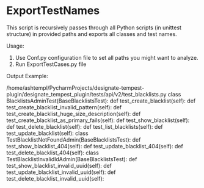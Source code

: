 # ExportTestNames
This script is recursively passes through all Python scripts (in unittest structure)
in provided paths and exports all classes and test names.

Usage:
1) Use Conf.py configuration file to set all paths you might want to analyze.
2) Run ExportTestCases.py file 

Output Example:

/home/ashtempl/PycharmProjects/designate-tempest-plugin/designate_tempest_plugin/tests/api/v2/test_blacklists.py
class BlacklistsAdminTest(BaseBlacklistsTest):
    def test_create_blacklist(self):
    def test_create_blacklist_invalid_pattern(self):
    def test_create_blacklist_huge_size_description(self):
    def test_create_blacklist_as_primary_fails(self):
    def test_show_blacklist(self):
    def test_delete_blacklist(self):
    def test_list_blacklists(self):
    def test_update_blacklist(self):
class TestBlacklistNotFoundAdmin(BaseBlacklistsTest):
    def test_show_blacklist_404(self):
    def test_update_blacklist_404(self):
    def test_delete_blacklist_404(self):
class TestBlacklistInvalidIdAdmin(BaseBlacklistsTest):
    def test_show_blacklist_invalid_uuid(self):
    def test_update_blacklist_invalid_uuid(self):
    def test_delete_blacklist_invalid_uuid(self):
